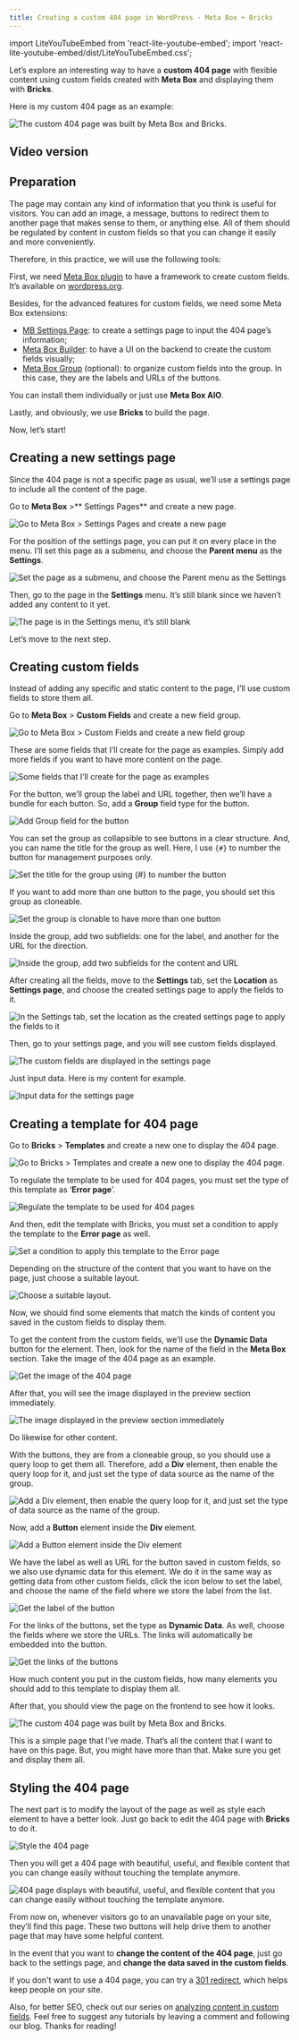 ```yaml
---
title: Creating a custom 404 page in WordPress - Meta Box + Bricks
---
```


import LiteYouTubeEmbed from 'react-lite-youtube-embed';
import 'react-lite-youtube-embed/dist/LiteYouTubeEmbed.css';

Let’s explore an interesting way to have a **custom 404 page** with flexible content using custom fields created with **Meta Box** and displaying them with **Bricks**.

Here is my custom 404 page as an example:

![The custom 404 page was built by Meta Box and Bricks.](https://i.imgur.com/g3Md0DC.png)

## Video version

<LiteYouTubeEmbed id='ssAuHEA7Fc0'/>

## Preparation

The page may contain any kind of information that you think is useful for visitors. You can add an image, a message, buttons to redirect them to another page that makes sense to them, or anything else. All of them should be regulated by content in custom fields so that you can change it easily and more conveniently.

Therefore, in this practice, we will use the following tools:

First, we need [Meta Box plugin](https://wordpress.org/plugins/meta-box/) to have a framework to create custom fields. It’s available on [wordpress.org](https://wordpress.org/plugins/meta-box/).

Besides, for the advanced features for custom fields, we need some Meta Box extensions:

* [MB Settings Page](https://metabox.io/plugins/mb-settings-page/): to create a settings page to input the 404 page’s information;
* [Meta Box Builder](https://metabox.io/plugins/meta-box-builder/): to have a UI on the backend to create the custom fields visually;
* [Meta Box Group](https://metabox.io/plugins/meta-box-group/) (optional): to organize custom fields into the group. In this case, they are the labels and URLs of the buttons.

You can install them individually or just use **Meta Box AIO**.

Lastly, and obviously, we use **Bricks** to build the page.

Now, let’s start!

## Creating a new settings page

Since the 404 page is not a specific page as usual, we’ll use a settings page to include all the content of the page. 

Go to **Meta Box** >** Settings Pages** and create a new page.

![Go to Meta Box > Settings Pages and create a new page](https://i.imgur.com/W6NcuOW.png)

For the position of the settings page, you can put it on every place in the menu. I’ll set this page as a submenu, and choose the **Parent menu** as the **Settings**.

![Set the page as a submenu, and choose the Parent menu as the Settings](https://i.imgur.com/s2BxQly.png)

Then, go to the page in the **Settings** menu. It’s still blank since we haven’t added any content to it yet.

![The page is in the Settings menu, it’s still blank](https://i.imgur.com/N7AYCGN.png)

Let’s move to the next step.

## Creating custom fields

Instead of adding any specific and static content to the page, I’ll use custom fields to store them all.

Go to **Meta Box** > **Custom Fields** and create a new field group.

![Go to Meta Box > Custom Fields and create a new field group](https://i.imgur.com/VecQFXW.png)

These are some fields that I’ll create for the page as examples. Simply add more fields if you want to have more content on the page.

![Some fields that I’ll create for the page as examples](https://i.imgur.com/tO43YEU.png)

For the button, we’ll group the label and URL together, then we’ll have a bundle for each button. So, add a **Group** field type for the button.

![Add Group field for the button](https://i.imgur.com/PPuXnGc.png)

You can set the group as collapsible to see buttons in a clear structure. And, you can name the title for the group as well. Here, I use `{#}` to number the button for management purposes only.

![Set the title for the group using {#} to number the button](https://i.imgur.com/PGvd6r7.png)

If you want to add more than one button to the page, you should set this group as cloneable.

![Set the group is clonable to have more than one button](https://i.imgur.com/MNEjBez.png)

Inside the group, add two subfields: one for the label, and another for the URL for the direction.

![Inside the group, add two subfields for the content and URL](https://i.imgur.com/G02Gmhi.png)

After creating all the fields, move to the **Settings** tab, set the **Location** as **Settings page**, and choose the created settings page to apply the fields to it.

![In the Settings tab, set the location as the created settings page to apply the fields to it](https://i.imgur.com/OvVLldb.png)

Then, go to your settings page, and you will see custom fields displayed.

![The custom fields are displayed in the settings page](https://i.imgur.com/0nlNtHC.png)

Just input data. Here is my content for example.

![Input data for the settings page](https://i.imgur.com/Yo6qK5k.png)

## Creating a template for 404 page

Go to **Bricks** > **Templates** and create a new one to display the 404 page.

![Go to Bricks > Templates and create a new one to display the 404 page.](https://i.imgur.com/NhAwCZr.png)

To regulate the template to be used for 404 pages, you must set the type of this template as ‘**Error page**’.

![Regulate the template to be used for 404 pages](https://i.imgur.com/Xka2xHL.png)

And then, edit the template with Bricks, you must set a condition to apply the template to the **Error page** as well.

![Set a condition to apply this template to the Error page](https://i.imgur.com/cDjEY2H.png)

Depending on the structure of the content that you want to have on the page, just choose a suitable layout.

![Choose a suitable layout.](https://i.imgur.com/Nm0nSlD.png)

Now, we should find some elements that match the kinds of content you saved in the custom fields to display them.

To get the content from the custom fields, we’ll use the **Dynamic Data** button for the element. Then, look for the name of the field in the **Meta Box** section. Take the image of the 404 page as an example.

![Get the image of the 404 page](https://i.imgur.com/IXqApq0.png)

After that, you will see the image displayed in the preview section immediately.

![The image displayed in the preview section immediately](https://i.imgur.com/cUZTvnK.png)

Do likewise for other content.

With the buttons, they are from a cloneable group, so you should use a query loop to get them all. Therefore, add a **Div** element, then enable the query loop for it, and just set the type of data source as the name of the group.

![Add a Div element, then enable the query loop for it, and just set the type of data source as the name of the group.](https://i.imgur.com/xppP6hc.png)

Now, add a **Button** element inside the **Div** element.

![Add a Button element inside the Div element](https://i.imgur.com/IcqpHwy.png)

We have the label as well as URL for the button saved in custom fields, so we also use dynamic data for this element. We do it in the same way as getting data from other custom fields, click the icon below to set the label, and choose the name of the field where we store the label from the list.

![Get the label of the button](https://i.imgur.com/Bk86kG0.png)

For the links of the buttons, set the type as **Dynamic Data**. As well, choose the fields where we store the URLs. The links will automatically be embedded into the button.

![Get the links of the buttons](https://i.imgur.com/0tXAoLe.png)

How much content you put in the custom fields, how many elements you should add to this template to display them all.

After that, you should view the page on the frontend to see how it looks.

![The custom 404 page was built by Meta Box and Bricks.](https://i.imgur.com/r4kTexs.png)

This is a simple page that I’ve made. That’s all the content that I want to have on this page. But, you might have more than that. Make sure you get and display them all.

## Styling the 404 page

The next part is to modify the layout of the page as well as style each element to have a better look. Just go back to edit the 404 page with **Bricks** to do it.

![Style the 404 page](https://i.imgur.com/Cq4es5y.png)

Then you will get a 404 page with beautiful, useful, and flexible content that you can change easily without touching the template anymore.

![404 page displays with beautiful, useful, and flexible content that you can change easily without touching the template anymore.](https://i.imgur.com/g3Md0DC.png)

From now on, whenever visitors go to an unavailable page on your site, they’ll find this page. These two buttons will help drive them to another page that may have some helpful content.

In the event that you want to **change the content of the 404 page**, just go back to the settings page, and **change the data saved in the custom fields**.

If you don't want to use a 404 page, you can try a [301 redirect](https://gretathemes.com/create-301-redirects-in-wordpress/#benefits-of-301-redirects), which helps keep people on your site.

Also, for better SEO, check out our series on [analyzing content in custom fields](https://metabox.io/series/SEO-analysis/). Feel free to suggest any tutorials by leaving a comment and following our blog. Thanks for reading!

